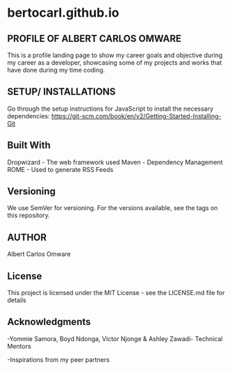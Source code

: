 # bertocarl.github.io

## PROFILE OF ALBERT CARLOS OMWARE 
This is a profile landing page to show my career goals and objective during my career as a developer, showcasing some of my projects and works that have done during my time coding.

## SETUP/ INSTALLATIONS 
Go through the setup instructions for JavaScript to install the necessary dependencies:
https://git-scm.com/book/en/v2/Getting-Started-Installing-Git

## Built With
Dropwizard - The web framework used
Maven - Dependency Management
ROME - Used to generate RSS Feeds

## Versioning
We use SemVer for versioning. For the versions available, see the tags on this repository.

## AUTHOR 
Albert Carlos Omware

## License
This project is licensed under the MIT License - see the LICENSE.md file for details

## Acknowledgments
-Yommie Samora, Boyd Ndonga, Victor Njonge & Ashley Zawadi- Technical Mentors

-Inspirations from my peer partners

